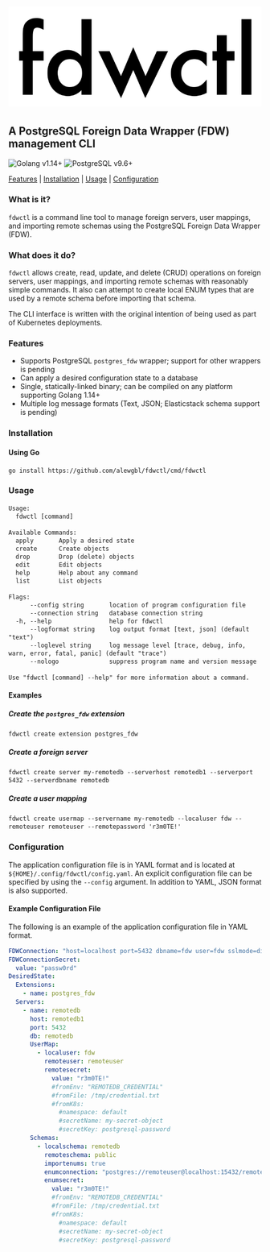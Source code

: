 # ![fdwctl](media/fdwctl.svg)
A PostgreSQL Foreign Data Wrapper (FDW) management CLI
-

![Golang v1.14+](https://img.shields.io/badge/Golang-v1.14+-blue?style=for-the-badge&logo=go&color=00add8&link=https://golang.org)
![PostgreSQL v9.6+](https://img.shields.io/badge/PostgreSQL-v9.6+-blue?style=for-the-badge&logo=postgresql&color=336791&link=https://postgresql.org)

[Features](#features) | [Installation](#installation) | [Usage](#usage) | [Configuration](#configuration)

### What is it?

`fdwctl` is a command line tool to manage foreign servers, user mappings, and importing remote schemas using the PostgreSQL Foreign Data Wrapper (FDW).

### What does it do?

`fdwctl` allows create, read, update, and delete (CRUD) operations on foreign servers, user mappings, and importing remote schemas with reasonably simple commands. It also can attempt to create local ENUM types that are used by a remote schema before importing that schema.

The CLI interface is written with the original intention of being used as part of Kubernetes deployments.

### Features

- Supports PostgreSQL `postgres_fdw` wrapper; support for other wrappers is pending
- Can apply a desired configuration state to a database
- Single, statically-linked binary; can be compiled on any platform supporting Golang 1.14+
- Multiple log message formats (Text, JSON; Elasticstack schema support is pending)

### Installation

#### Using Go

```shell script
go install https://github.com/alewgbl/fdwctl/cmd/fdwctl
```

### Usage

```
Usage:
  fdwctl [command]

Available Commands:
  apply       Apply a desired state
  create      Create objects
  drop        Drop (delete) objects
  edit        Edit objects
  help        Help about any command
  list        List objects

Flags:
      --config string       location of program configuration file
      --connection string   database connection string
  -h, --help                help for fdwctl
      --logformat string    log output format [text, json] (default "text")
      --loglevel string     log message level [trace, debug, info, warn, error, fatal, panic] (default "trace")
      --nologo              suppress program name and version message

Use "fdwctl [command] --help" for more information about a command.
```

#### Examples

##### Create the `postgres_fdw` extension

```shell script
fdwctl create extension postgres_fdw
```

##### Create a foreign server

```shell script
fdwctl create server my-remotedb --serverhost remotedb1 --serverport 5432 --serverdbname remotedb
```

##### Create a user mapping

```shell script
fdwctl create usermap --servername my-remotedb --localuser fdw --remoteuser remoteuser --remotepassword 'r3m0TE!'
```

### Configuration

The application configuration file is in YAML format and is located at `${HOME}/.config/fdwctl/config.yaml`. An explicit configuration file can be specified by using the `--config` argument. In addition to YAML, JSON format is also supported.

#### Example Configuration File

The following is an example of the application configuration file in YAML format.

```yaml
FDWConnection: "host=localhost port=5432 dbname=fdw user=fdw sslmode=disable"
FDWConnectionSecret:
  value: "passw0rd"
DesiredState:
  Extensions:
    - name: postgres_fdw
  Servers:
    - name: remotedb
      host: remotedb1
      port: 5432
      db: remotedb
      UserMap:
        - localuser: fdw
          remoteuser: remoteuser
          remotesecret:
            value: "r3m0TE!"
            #fromEnv: "REMOTEDB_CREDENTIAL"
            #fromFile: /tmp/credential.txt
            #fromK8s:
              #namespace: default
              #secretName: my-secret-object
              #secretKey: postgresql-password
      Schemas:
        - localschema: remotedb
          remoteschema: public
          importenums: true
          enumconnection: "postgres://remoteuser@localhost:15432/remotedb?sslmode=disable"
          enumsecret:
            value: "r3m0TE!"
            #fromEnv: "REMOTEDB_CREDENTIAL"
            #fromFile: /tmp/credential.txt
            #fromK8s:
              #namespace: default
              #secretName: my-secret-object
              #secretKey: postgresql-password
```
